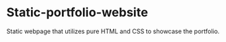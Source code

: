 # Static-portfolio-website
Static webpage that utilizes pure HTML and CSS to showcase the portfolio. 
